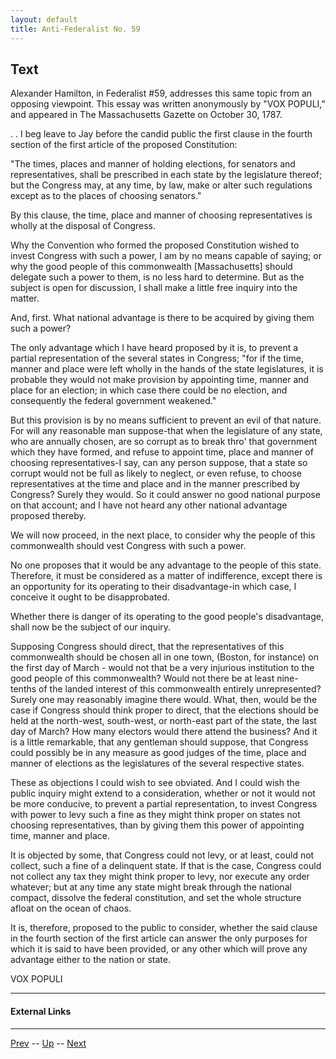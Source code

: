 ```yaml
---
layout: default
title: Anti-Federalist No. 59
---
```


## Text

Alexander Hamilton, in Federalist #59, addresses this same topic from an opposing viewpoint. This essay was written anonymously by "VOX POPULI," and appeared in The Massachusetts Gazette on October 30, 1787.

. . I beg leave to Jay before the candid public the first clause in the fourth section of the first article of the proposed Constitution:

"The times, places and manner of holding elections, for senators and representatives, shall be prescribed in each state by the legislature thereof; but the Congress may, at any time, by law, make or alter such regulations except as to the places of choosing senators."

By this clause, the time, place and manner of choosing representatives is wholly at the disposal of Congress.

Why the Convention who formed the proposed Constitution wished to invest Congress with such a power, I am by no means capable of saying; or why the good people of this commonwealth [Massachusetts] should delegate such a power to them, is no less hard to determine. But as the subject is open for discussion, I shall make a little free inquiry into the matter.

And, first. What national advantage is there to be acquired by giving them such a power?

The only advantage which I have heard proposed by it is, to prevent a partial representation of the several states in Congress; "for if the time, manner and place were left wholly in the hands of the state legislatures, it is probable they would not make provision by appointing time, manner and place for an election; in which case there could be no election, and consequently the federal government weakened."

But this provision is by no means sufficient to prevent an evil of that nature. For will any reasonable man suppose-that when the legislature of any state, who are annually chosen, are so corrupt as to break thro' that government which they have formed, and refuse to appoint time, place and manner of choosing representatives-I say, can any person suppose, that a state so corrupt would not be full as likely to neglect, or even refuse, to choose representatives at the time and place and in the manner prescribed by Congress? Surely they would. So it could answer no good national purpose on that account; and I have not heard any other national advantage proposed thereby.

We will now proceed, in the next place, to consider why the people of this commonwealth should vest Congress with such a power.

No one proposes that it would be any advantage to the people of this state. Therefore, it must be considered as a matter of indifference, except there is an opportunity for its operating to their disadvantage-in which case, I conceive it ought to be disapprobated.

Whether there is danger of its operating to the good people's disadvantage, shall now be the subject of our inquiry.

Supposing Congress should direct, that the representatives of this commonwealth should be chosen all in one town, (Boston, for instance) on the first day of March - would not that be a very injurious institution to the good people of this commonwealth? Would not there be at least nine- tenths of the landed interest of this commonwealth entirely unrepresented? Surely one may reasonably imagine there would. What, then, would be the case if Congress should think proper to direct, that the elections should be held at the north-west, south-west, or north-east part of the state, the last day of March? How many electors would there attend the business? And it is a little remarkable, that any gentleman should suppose, that Congress could possibly be in any measure as good judges of the time, place and manner of elections as the legislatures of the several respective states.

These as objections I could wish to see obviated. And I could wish the public inquiry might extend to a consideration, whether or not it would not be more conducive, to prevent a partial representation, to invest Congress with power to levy such a fine as they might think proper on states not choosing representatives, than by giving them this power of appointing time, manner and place.

It is objected by some, that Congress could not levy, or at least, could not collect, such a fine of a delinquent state. If that is the case, Congress could not collect any tax they might think proper to levy, nor execute any order whatever; but at any time any state might break through the national compact, dissolve the federal constitution, and set the whole structure afloat on the ocean of chaos.

It is, therefore, proposed to the public to consider, whether the said clause in the fourth section of the first article can answer the only purposes for which it is said to have been provided, or any other which will prove any advantage either to the nation or state.

VOX POPULI

---
#### External Links

---

[Prev](58.md) -- [Up](README.md) -- [Next](60.md)